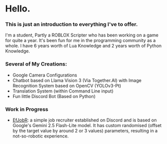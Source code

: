 # Hello.

### This is just an introduction to everything I've to offer.
I'm a student, Partly a ROBLOX Scripter who has been working on a game for quite a year. It's been fun for me in the programming community as a whole.
I have 6 years worth of Lua Knowledge and 2 years worth of Python Knowledge.

### Several of My Creations:
  - Google Camera Configurations
  - Chatbot based on Llama Vision 3 (Via Together.AI) with Image Recognition System based on OpenCV (YOLOv3-Pt)
  - Translation System (within Command Line input)
  - Fun little Discord Bot (Based on Python)

### Work in Progress
  - [EfJobR](https://github.com/JackkGGs/EfJobR): a simple job recruiter established on Discord and is based on Google's Gemini 2.5 Flash-Lite model. It has custom randomised (offset by the target value by around 2 or 3 values) parameters, resulting in a not-so-robotic experience.
